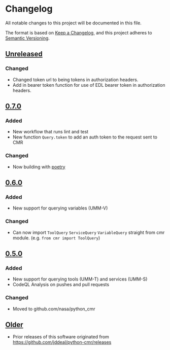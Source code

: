 # Changelog

All notable changes to this project will be documented in this file.

The format is based on [Keep a Changelog](https://keepachangelog.com/en/1.0.0/), and this project adheres
to [Semantic Versioning](https://semver.org/spec/v2.0.0.html).

## [Unreleased]
### Changed
- Changed token url to being tokens in authorization headers.
- Add in bearer token function for use of EDL bearer token in authorization headers.

## [0.7.0]
### Added
- New workflow that runs lint and test
- New function `Query.token` to add an auth token to the request sent to CMR
### Changed
- Now building with [poetry](https://python-poetry.org/)

## [0.6.0]
### Added
- New support for querying variables (UMM-V)
### Changed
- Can now import `ToolQuery` `ServiceQuery` `VariableQuery` straight from cmr module. (e.g. `from cmr import ToolQuery`)

## [0.5.0]
### Added
- New support for querying tools (UMM-T) and services (UMM-S)
- CodeQL Analysis on pushes and pull requests
### Changed
- Moved to github.com/nasa/python_cmr

## [Older]
- Prior releases of this software originated from https://github.com/jddeal/python-cmr/releases

[Unreleased]: https://github.com/nasa/python_cmr/compare/v0.7.0...HEAD
[0.7.0]: https://github.com/nasa/python_cmr/compare/v0.6.0...v0.7.0
[0.6.0]: https://github.com/nasa/python_cmr/compare/v0.5.0...v0.6.0
[0.5.0]: https://github.com/nasa/python_cmr/compare/ef0f9e7d67ce99d342a568bd6a098c3462df16d2...v0.5.0
[Older]: https://github.com/jddeal/python-cmr/releases
